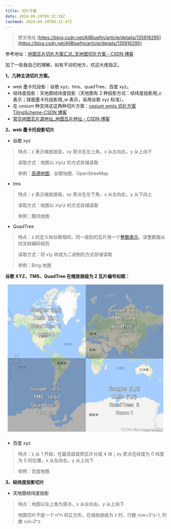 ```yaml
---
title: 切片方案
date: 2024-09-19T09:22:38Z
lastmod: 2024-09-19T09:23:47Z
---
```


> 原文地址 [https://blog.csdn.net/AllBluefm/article/details/135916295](https://blog.csdn.net/AllBluefm/article/details/135916295)

参考地址：[地图瓦片切片方案汇总_天地图切片方案 - CSDN 博客](https://blog.csdn.net/qq_37987033/article/details/127638206?ops_request_misc=%257B%2522request%255Fid%2522%253A%2522170651665916800215040633%2522%252C%2522scm%2522%253A%252220140713.130102334..%2522%257D&request_id=170651665916800215040633&biz_id=0&utm_medium=distribute.pc_search_result.none-task-blog-2~all~baidu_landing_v2~default-1-127638206-null-null.142%5Ev99%5Epc_search_result_base1&utm_term=xyz%20%E5%88%87%E7%89%87%E6%96%B9%E6%A1%88&spm=1018.2226.3001.4187 "地图瓦片切片方案汇总_天地图切片方案-CSDN博客")

加了一些我自己的理解，如有不对的地方，欢迎大佬指正。

**1、几种主流切片方案。**

* web 墨卡托投影：谷歌 xyz、tms、quadTree、百度 xyz。
* 经纬度投影：天地图经纬度投影（天地图有 2 种投影方式：经纬度投影用_c 表示；球面墨卡托投影用_w 表示，采用谷歌 xyz 标准）。
* 在 cesium 种支持这这两种切片方案：[cesium wmts 切片方案 TilingScheme-CSDN 博客](https://blog.csdn.net/AllBluefm/article/details/134644664?ops_request_misc=%257B%2522request%255Fid%2522%253A%2522170652080216800186586936%2522%252C%2522scm%2522%253A%252220140713.130102334.pc%255Fblog.%2522%257D&request_id=170652080216800186586936&biz_id=0&utm_medium=distribute.pc_search_result.none-task-blog-2~blog~first_rank_ecpm_v1~rank_v31_ecpm-1-134644664-null-null.nonecase&utm_term=%E5%88%87%E7%89%87&spm=1018.2226.3001.4450 "cesium wmts切片方案 TilingScheme-CSDN博客")
* [常见地图瓦片源地址_地图瓦片地址 - CSDN 博客](https://blog.csdn.net/AllBluefm/article/details/134803270?ops_request_misc=%257B%2522request%255Fid%2522%253A%2522170652091516800222842215%2522%252C%2522scm%2522%253A%252220140713.130102334.pc%255Fblog.%2522%257D&request_id=170652091516800222842215&biz_id=0&utm_medium=distribute.pc_search_result.none-task-blog-2~blog~first_rank_ecpm_v1~rank_v31_ecpm-1-134803270-null-null.nonecase&utm_term=%E5%9C%B0%E5%9D%80&spm=1018.2226.3001.4450 "常见地图瓦片源地址_地图瓦片地址-CSDN博客")

**2、web 墨卡托投影切片**

* 谷歌 xyz

> 特点：z 表示缩放层级，xy 原点在左上角，x 从左向右，y 从上向下
>
> 读取方式：地图以 x\y\z 的方式存储读取
>
> 举例：[高德地图](https://so.csdn.net/so/search?q=%E9%AB%98%E5%BE%B7%E5%9C%B0%E5%9B%BE&spm=1001.2101.3001.7020)、谷歌地图、OpenStreeMap

* tms

> 特点：z 表示缩放层级，xy 原点在左下角，x 从左向右，y 从下向上
>
> 读取方式：地图以 x\y\z 的方式存储读取
>
> 举例：腾讯地图

* QuadTree

> 特点：z 的定义和谷歌相同，同一级别的瓦片用一个[整数表示](https://so.csdn.net/so/search?q=%E6%95%B4%E6%95%B0%E8%A1%A8%E7%A4%BA&spm=1001.2101.3001.7020)，该整数服从四叉树编码规则
>
> 读取方式：将 x\y 转成为二进制的方式存储读取
>
> 举例：Bing 地图

**谷歌 XYZ、TMS、QuadTree 在缩放层级为 2 瓦片编号如图：**

​![](assets/network-asset-ca40ad50bc62f74b518cfdb761e06cc7-20240919092411-38i5n2e.png)​

* 百度 xyz

> 特点：z 从 1 开始，在最高级就把瓦片分成 4 块；xy 原点在经度为 0 纬度为 0 的位置，x 从左向右，y 从上向下
>
> 举例：百度地图

**3、经纬度投影切片**

* 天地图经纬度投影

> 特点：地图以左上角为原点，x 从左向右，y 从上向下
>
> 地图切片不是一个 n*n 的正方形，在缩放层级为 z 时，行数 row=2^z-1, 列数 col=2^z
